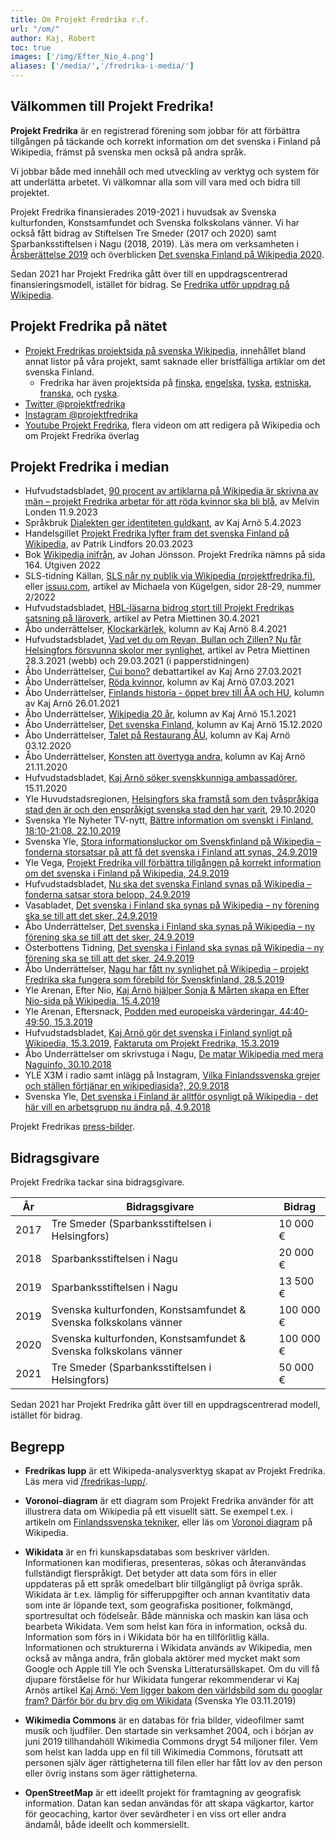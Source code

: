 ```yaml
---
title: Om Projekt Fredrika r.f.
url: "/om/"
author: Kaj, Robert
toc: true
images: ['/img/Efter_Nio_4.png']
aliases: ['/media/','/fredrika-i-media/']
---
```


## Välkommen till Projekt Fredrika!

**Projekt Fredrika** är en registrerad förening som jobbar för att förbättra tillgången på täckande och korrekt information om det svenska i Finland på Wikipedia, främst på svenska men också på andra språk.

Vi jobbar både med innehåll och med utveckling av verktyg och system för att underlätta arbetet. Vi välkomnar alla som vill vara med och bidra till projektet.

Projekt Fredrika finansierades 2019-2021 i huvudsak av Svenska kulturfonden, Konstsamfundet och Svenska folkskolans vänner. Vi har också fått bidrag av Stiftelsen Tre Smeder (2017 och 2020) samt Sparbanksstiftelsen i Nagu (2018, 2019). Läs mera om verksamheten i [Årsberättelse 2019](/arsberattelse) och överblicken [Det svenska Finland på Wikipedia 2020](/det-svenska-finland-pa-wikipedia/).

Sedan 2021 har Projekt Fredrika gått över till en uppdragscentrerad finansieringsmodell, istället för bidrag. Se [Fredrika utför uppdrag på Wikipedia](/fredrika-utfor-uppdrag-pa-wikipedia/).

## Projekt Fredrika på nätet
* [Projekt Fredrikas projektsida på svenska Wikipedia](https://sv.wikipedia.org/wiki/Wikipedia:Projekt_Fredrika), innehållet bland annat listor på våra projekt, samt saknade eller bristfälliga artiklar om det svenska Finland.
    * Fredrika har även projektsida på [finska](https://fi.wikipedia.org/wiki/Wikiprojekti:Projekt_Fredrika), [engelska](https://en.wikipedia.org/wiki/Wikipedia:Projekt_Fredrika), [tyska](https://de.wikipedia.org/wiki/Wikipedia:Projekt_Fredrika), [estniska](https://et.wikipedia.org/wiki/Vikipeedia:Projekt_Fredrika), [franska](https://fr.wikipedia.org/wiki/Wikip%C3%A9dia:Projekt_Fredrika), och  [ryska](https://ru.wikipedia.org/wiki/%D0%92%D0%B8%D0%BA%D0%B8%D0%BF%D0%B5%D0%B4%D0%B8%D1%8F:Projekt_Fredrika).
* [Twitter @projektfredrika](https://twitter.com/projektfredrika)
* [Instagram @projektfredrika](https://instagram.com/projektfredrika)
* [Youtube Projekt Fredrika](https://www.youtube.com/channel/UCTNhBrAT_82vgKTmP0Ur5CQ), flera videon om att redigera på Wikipedia och om Projekt Fredrika överlag

## Projekt Fredrika i median
*   Hufvudstadsbladet, [90 procent av artiklarna på Wikipedia är skrivna av män – projekt Fredrika arbetar för att röda kvinnor ska bli blå](https://www.hbl.fi/artikel/aa53b55b-ff52-55cf-b783-52bafeabd114), av Melvin Londen 11.9.2023
*   Språkbruk [Dialekten ger identiteten guldkant](https://www.sprakbruk.fi/-/dialekten-ger-identiteten-guldkant), av Kaj Arnö 5.4.2023
*   Handelsgillet [Projekt Fredrika lyfter fram det svenska Finland på Wikipedia](https://www.handelsgillet.fi/sv/publikationer/article-186839-85605-projekt-fredrika-lyfter-fram-det-svenska-finland-pa-wikipedia), av Patrik Lindfors 20.03.2023
*   Bok [Wikipedia inifrån](https://sv.wikipedia.org/wiki/Wikipedia_inifr%C3%A5n), av Johan Jönsson. Projekt Fredrika nämns på sida 164. Utgiven 2022
*   SLS-tidning Källan, [SLS når ny publik via Wikipedia (projektfredrika.fi)](https://projektfredrika.fi/sls-wikipedia/), eller [issuu.com](https://issuu.com/slsfinland/docs/k_llan_2022-2_webb_id_12908_), artikel av Michaela von Kügelgen, sidor 28-29, nummer 2/2022
*   Hufvudstadsbladet, [HBL-läsarna bidrog stort till Projekt Fredrikas satsning på läroverk](https://www.hbl.fi/artikel/hbl-lasarna-bidrog-stort-till-projekt-fredrikas-satsning-pa-laroverk/), artikel av Petra Miettinen 30.4.2021
*   Åbo underrättelser, [Klockarkärlek](https://abounderrattelser.fi/klockarkarlek/), kolumn av Kaj Arnö 8.4.2021
*   Hufvudstadsbladet, [Vad vet du om Revan, Bullan och Zillen? Nu får Helsingfors försvunna skolor mer synlighet](https://www.hbl.fi/artikel/vad-vet-du-om-revan-bullan-och-zillen-nu-far-helsingfors-forsvunna-skolor-mer-synlighet/), artikel av Petra Miettinen 28.3.2021 (webb) och 29.03.2021 (i papperstidningen)
*   Åbo Underrättelser, [Cui bono?](https://abounderrattelser.fi/cui-bono/) debattartikel av Kaj Arnö 27.03.2021
*   Åbo Underrättelser, [Röda kvinnor](https://abounderrattelser.fi/roda-kvinnor/), kolumn av Kaj Arnö 07.03.2021
*   Åbo Underrättelser, [Finlands historia - öppet brev till ÅA och HU](https://abounderrattelser.fi/finlands-historia-oppet-brev-till-aa-och-hu/), kolumn av Kaj Arnö 26.01.2021
*   Åbo Underrättelser, [Wikipedia 20 år](https://abounderrattelser.fi/wikipedia-20-ar/), kolumn av Kaj Arnö 15.1.2021
*   Åbo Underrättelser, [Det svenska Finland](https://abounderrattelser.fi/det-svenska-finland/), kolumn av Kaj Arnö 15.12.2020
*   Åbo Underrättelser, [Talet på Restaurang ÅU](https://abounderrattelser.fi/talet-pa-restaurang-au/), kolumn av Kaj Arnö 03.12.2020
*   Åbo Underrättelser, [Konsten att övertyga andra](https://abounderrattelser.fi/konsten-att-overtyga-andra/), kolumn av Kaj Arnö 21.11.2020
*   Hufvudstadsbladet, [Kaj Arnö söker svenskkunniga ambassadörer](https://www.hbl.fi/artikel/kaj-arno-soker-svenskkunniga-ambassadorer/), 15.11.2020
*   Yle Huvudstadsregionen, [Helsingfors ska framstå som den tvåspråkiga stad den är och den enspråkigt svenska stad den har varit](https://arenan.yle.fi/audio/1-50672696), 29.10.2020
*   Svenska Yle Nyheter TV-nytt, [Bättre information om svenskt i Finland, 18:10-21:08, 22.10.2019](https://arenan.yle.fi/1-4575461?seek=1093)
*   Svenska Yle, [Stora informationsluckor om Svenskfinland på Wikipedia – fonderna storsatsar på att få det svenska i Finland att synas, 24.9.2019](https://svenska.yle.fi/artikel/2019/09/24/stora-informationsluckor-om-svenskfinland-pa-wikipedia-fonderna-storsatsar-pa-att)
*   Yle Vega, [Projekt Fredrika vill förbättra tillgången på korrekt information om det svenska i Finland på Wikipedia, 24.9.2019](https://arenan.yle.fi/1-50267801)
*   Hufvudstadsbladet, [Nu ska det svenska Finland synas på Wikipedia – fonderna satsar stora belopp, 24.9.2019](https://www.hbl.fi/artikel/nu-ska-det-svenska-finland-synas-pa-wikipedia-fonderna-satsar-stora-belopp/)
*   Vasabladet, [Det svenska i Finland ska synas på Wikipedia – ny förening ska se till att det sker, 24.9.2019](https://www.vasabladet.fi/Artikel/Visa/318737)
*   Åbo Underrättelser, [Det svenska i Finland ska synas på Wikipedia – ny förening ska se till att det sker, 24.9.2019](https://news.abounderrattelser.fi/det-svenska-i-finland-ska-synas-pa-wikipedia-ny-forening-ska-se-till-att-det-sker/)
*   Österbottens Tidning, [Det svenska i Finland ska synas på Wikipedia – ny förening ska se till att det sker, 24.9.2019](https://www.osterbottenstidning.fi/Artikel/Visa/318737)
*   Åbo Underrättelser, [Nagu har fått ny synlighet på Wikipedia – projekt Fredrika ska fungera som förebild för Svenskfinland, 28.5.2019](https://news.abounderrattelser.fi/nagu-har-fatt-ny-synlighet-pa-wikipedia-projekt-fredrika-ska-fungera-som-forebild-for-svenskfinland/)
*   Yle Arenan, Efter Nio, [Kaj Arnö hjälper Sonja & Mårten skapa en Efter Nio-sida på Wikipedia, 15.4.2019](https://arenan.yle.fi/1-50117885)
*   Yle Arenan, Eftersnack, [Podden med europeiska värderingar, 44:40-49:50, 15.3.2019](https://arenan.yle.fi/1-50065813)
*   Hufvudstadsbladet, [Kaj Arnö gör det svenska i Finland synligt på Wikipedia, 15.3.2019](https://www.pressreader.com/@nickname11483079/csb_sW6FCSsokOUBAHQPpdzCeUgP6xr-FOEVe_JhAV3nr6Z11ZGDrfYm1wJV-Ccn3Wyb), [Faktaruta om Projekt Fredrika, 15.3.2019](https://pressreader.com/@nickname11483079/csb_sW6FCSsokOUBAHQPpdzCeXLq6Sr1Ue2csywWsAo5M20wSE-yIy6Awnc3TcDHDL5d)
*   Åbo Underrättelser om skrivstuga i Nagu, [De matar Wikipedia med mera Naguinfo, 30.10.2018](https://www.pressreader.com/finland/abo-underrattelser/20181030/281479277412222)
*   YLE X3M i radio samt inlägg på Instagram, [Vilka Finlandssvenska grejer och ställen förtjänar en wikipediasida?, 20.9.2018](https://www.instagram.com/p/BnS8RdADfi3/)
*   Svenska Yle, [Det svenska i Finland är alltför osynligt på Wikipedia - det här vill en arbetsgrupp nu ändra på, 4.9.2018](https://svenska.yle.fi/artikel/2018/09/04/det-svenska-i-finland-ar-alltfor-osynligt-pa-wikipedia-det-har-vill-en)

Projekt Fredrikas [press-bilder](http://wiki.projektfredrika.fi/Press).

## Bidragsgivare
Projekt Fredrika tackar sina bidragsgivare.

| År | Bidragsgivare | Bidrag |
| --- | ----------- | -- |
| 2017 | Tre Smeder (Sparbanksstiftelsen i Helsingfors) | 10 000 € |
| 2018 | Sparbanksstiftelsen i Nagu | 20 000 € |
| 2019 | Sparbanksstiftelsen i Nagu | 13 500 € |
| 2019 | Svenska kulturfonden, Konstsamfundet & Svenska folkskolans vänner | 100 000 € |
| 2020 | Svenska kulturfonden, Konstsamfundet & Svenska folkskolans vänner | 100 000 € |
| 2021 | Tre Smeder (Sparbanksstiftelsen i Helsingfors) | 50 000 € |

Sedan 2021 har Projekt Fredrika gått över till en uppdragscentrerad modell, istället för bidrag. 

## Begrepp
* **Fredrikas lupp** är ett Wikipeda-analysverktyg skapat av Projekt Fredrika. Läs mera vid [/fredrikas-lupp/](/fredrikas-lupp/). 

* **Voronoi-diagram** är ett diagram som Projekt Fredrika använder för att illustrera data om Wikipedia på ett visuellt sätt. Se exempel t.ex. i artikeln om [Finlandssvenska tekniker](/finlandssvenska-tekniker/), eller läs om [Voronoi diagram](https://en.wikipedia.org/wiki/Voronoi_diagram) på Wikipedia.

* **Wikidata** är en fri kunskapsdatabas som beskriver världen. Informationen kan modifieras, presenteras, sökas och återanvändas fullständigt flerspråkigt. Det betyder att data som förs in eller uppdateras på ett språk omedelbart blir tillgängligt på övriga språk. Wikidata är t.ex. lämplig för sifferuppgifter och annan kvantitativ data som inte är löpande text, som geografiska positioner, folkmängd, sportresultat och födelseår. Både människa och maskin kan läsa och bearbeta Wikidata. Vem som helst kan föra in information, också du. Information som förs in i Wikidata bör ha en tillförlitlig källa. Informationen och strukturerna i Wikidata används av Wikipedia, men också av många andra, från globala aktörer med mycket makt som Google och Apple till Yle och Svenska Litteratursällskapet. Om du vill få djupare förståelse för hur Wikidata fungerar rekommenderar vi Kaj Arnös artikel [Kaj Arnö: Vem ligger bakom den världsbild som du googlar fram? Därför bör du bry dig om Wikidata](https://svenska.yle.fi/artikel/2019/11/03/kaj-arno-vem-ligger-bakom-den-varldsbild-som-du-googlar-fram-darfor-bor-du-bry) (Svenska Yle 03.11.2019)

* **Wikimedia Commons** är en databas för fria bilder, videofilmer samt musik och ljudfiler. Den startade sin verksamhet 2004, och i början av juni 2019 tillhandahöll Wikimedia Commons drygt 54 miljoner filer. Vem som helst kan ladda upp en fil till Wikimedia Commons, förutsatt att personen själv äger rättigheterna till filen eller har fått lov av den person eller övrig instans som äger rättigheterna.

* **OpenStreetMap** är ett ideellt projekt för framtagning av geografisk information. Datan kan sedan användas för att skapa vägkartor, kartor för geocaching, kartor över sevärdheter i en viss ort eller andra ändamål, både ideellt och kommersiellt.


